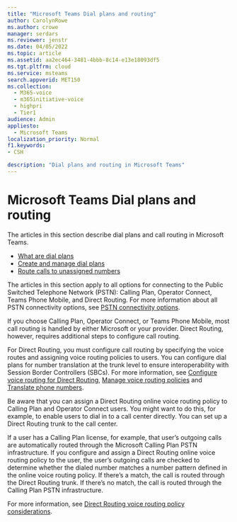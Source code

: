 ```yaml
---
title: "Microsoft Teams Dial plans and routing"
author: CarolynRowe
ms.author: crowe
manager: serdars
ms.reviewer: jenstr
ms.date: 04/05/2022
ms.topic: article
ms.assetid: aa2ec464-3481-4bbb-8c14-e13e18093df5
ms.tgt.pltfrm: cloud
ms.service: msteams
search.appverid: MET150
ms.collection: 
  - M365-voice
  - m365initiative-voice
  - highpri
  - Tier1
audience: Admin
appliesto: 
  - Microsoft Teams
localization_priority: Normal
f1.keywords:
- CSH

description: "Dial plans and routing in Microsoft Teams"
---
```


# Microsoft Teams Dial plans and routing

The articles in this section describe dial plans and call routing in Microsoft Teams.

- [What are dial plans](what-are-dial-plans.md)
- [Create and manage dial plans](create-and-manage-dial-plans.md)
- [Route calls to unassigned numbers](routing-calls-to-unassigned-numbers.md)

The articles in this section apply to all options for connecting to the Public Switched Telephone Network (PSTN): Calling Plan, Operator Connect, Teams Phone Mobile, and Direct Routing. For more information about all PSTN connectivity options, see [PSTN connectivity options](pstn-connectivity.md).

If you choose Calling Plan, Operator Connect, or Teams Phone Mobile, most call routing is handled by either Microsoft or your provider. Direct Routing, however, requires additional steps to configure call routing.

For Direct Routing, you must configure call routing by specifying the voice routes and assigning voice routing policies to users. You can configure dial plans for number translation at the trunk level to ensure interoperability with Session Border Controllers (SBCs). For more information, see [Configure voice routing for Direct Routing](direct-routing-voice-routing.md), [Manage voice routing policies](manage-voice-routing-policies.md) and [Translate phone numbers](direct-routing-translate-numbers.md).

Be aware that you can assign a Direct Routing online voice routing policy to Calling Plan and Operator Connect users. You might want to do this, for example, to enable users to dial in to a call center directly. You can set up a Direct Routing trunk to the call center.

If a user has a Calling Plan license, for example, that user’s outgoing calls are automatically routed through the Microsoft Calling Plan PSTN infrastructure. If you configure and assign a Direct Routing online voice routing policy to the user, the user’s outgoing calls are checked to determine whether the dialed number matches a number pattern defined in the online voice routing policy. If there’s a match, the call is routed through the Direct Routing trunk. If there’s no match, the call is routed through the Calling Plan PSTN infrastructure.

For more information, see [Direct Routing voice routing policy considerations](direct-routing-voice-routing.md#voice-routing-policy-considerations).
